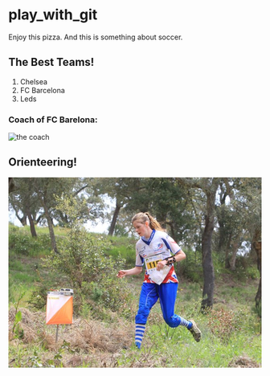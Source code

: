 # play_with_git
Enjoy this pizza. And this is something about soccer.

## The Best Teams!

1. Chelsea
2. FC Barcelona
3. Leds

### Coach of FC Barelona:
![the coach](monkey.jpg)

## Orienteering!

![](orienteering.jpg)
